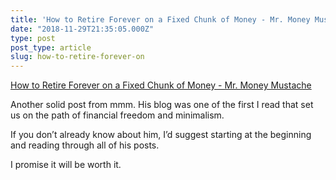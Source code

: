 ```yaml
---
title: 'How to Retire Forever on a Fixed Chunk of Money - Mr. Money Mustache'
date: "2018-11-29T21:35:05.000Z"
type: post 
post_type: article
slug: how-to-retire-forever-on
---
```

 [How to Retire Forever on a Fixed Chunk of Money - Mr. Money Mustache](https://www.mrmoneymustache.com/2018/11/29/how-to-retire-forever-on-a-fixed-chunk-of-money/)

Another solid post from mmm. His blog was one of the first I read that set us on the path of financial freedom and minimalism. 

If you don’t already know about him, I’d suggest starting at the beginning and reading through all of his posts. 

I promise it will be worth it. 

